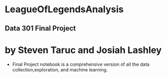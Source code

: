# LeagueOfLegendsAnalysis
## Data 301 Final Project
# by Steven Taruc and Josiah Lashley 


* Final Project notebook is a comprehensive version of all the data collection,exploration, and machine learning.
